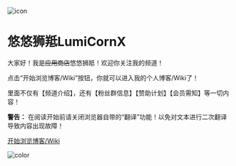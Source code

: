 ![icon](https://i0.hdslb.com/bfs/space/e9048d50681c28ea7164de8363ea77ca9f1e93b1.png)

# 悠悠狮羝LumiCornX

大家好！我是~~应用商店~~悠悠狮羝！欢迎你关注我的频道！

点击“开始浏览博客/Wiki”按钮，你就可以进入我的个人博客/Wiki了！

里面不仅有【频道介绍】，还有【粉丝群信息】【赞助计划】【会员需知】等一切内容！

**警告：** 在阅读开始前请关闭浏览器自带的“翻译”功能！以免对文本进行二次翻译导致内容出现故障！


[开始浏览博客/Wiki](README.md)

<!-- 背景色 -->

![color](#fff)


